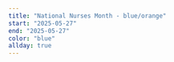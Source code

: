 ```yaml
---
title: "National Nurses Month - blue/orange"
start: "2025-05-27"
end: "2025-05-27"
color: "blue"
allday: true
---
```


